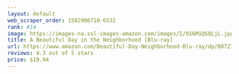 ```yaml
---
layout: default 
﻿web_scraper_order: 1582906710-6532
rank: #14
image: https://images-na.ssl-images-amazon.com/images/I/916M1Q5QLjL.jpg
title: A Beautiful Day in the Neighborhood [Blu-ray]
url: https://www.amazon.com/Beautiful-Day-Neighborhood-Blu-ray/dp/B07Z75ZJFT/ref=zg_mw_movies-tv_14?_encoding=UTF8&psc=1&refRID=0STWD1YRS3TMPPRB8GBJ
reviews: 4.3 out of 5 stars
price: $19.94 
---
```

